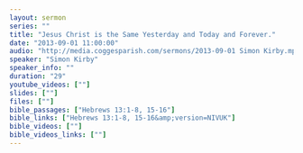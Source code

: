 ```yaml
---
layout: sermon
series: ""
title: "Jesus Christ is the Same Yesterday and Today and Forever."
date: "2013-09-01 11:00:00"
audio: "http://media.coggesparish.com/sermons/2013-09-01 Simon Kirby.mp3"
speaker: "Simon Kirby"
speaker_info: ""
duration: "29"
youtube_videos: [""]
slides: [""]
files: [""]
bible_passages: ["Hebrews 13:1-8, 15-16"]
bible_links: ["Hebrews 13:1-8, 15-16&amp;version=NIVUK"]
bible_videos: [""]
bible_videos_links: [""]
---
```

